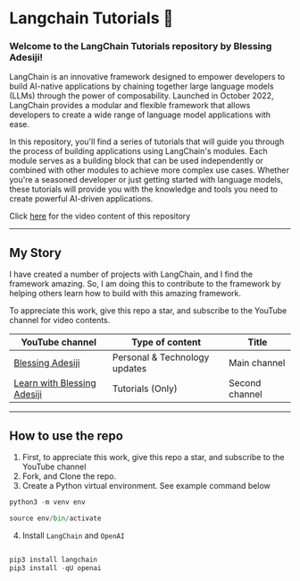 # Langchain Tutorials 🔗

### Welcome to the LangChain Tutorials repository by Blessing Adesiji!

LangChain is an innovative framework designed to empower developers to build AI-native applications by chaining together large language models (LLMs) through the power of composability. Launched in October 2022, LangChain provides a modular and flexible framework that allows developers to create a wide range of language model applications with ease.

In this repository, you'll find a series of tutorials that will guide you through the process of building applications using LangChain's modules. Each module serves as a building block that can be used independently or combined with other modules to achieve more complex use cases. Whether you're a seasoned developer or just getting started with language models, these tutorials will provide you with the knowledge and tools you need to create powerful AI-driven applications.

Click [here](https://www.youtube.com/channel/UC3UctK8I4nfyRNQXq1xDqYg) for the video content of this repository

---

## My Story  


I have created a number of projects with LangChain, and I find the framework amazing. So, I am doing this to contribute to the framework by helping others learn how to build with this amazing framework.

To appreciate this work, give this repo a star, and subscribe to the YouTube channel for video contents. 

| YouTube channel | Type of content | Title |
|----------|----------|----------|
| [Blessing Adesiji](https://www.youtube.com/channel/UCC_vl8UtyFIehkLBNqbcCgA) | Personal & Technology updates   | Main channel |
| [Learn with Blessing Adesiji](https://www.youtube.com/channel/UC3UctK8I4nfyRNQXq1xDqYg)   | Tutorials (Only)   | Second channel |


---

## How to use the repo

1. First, to appreciate this work, give this repo a star, and subscribe to the YouTube channel
2. Fork, and Clone the repo. 
3. Create a Python virtual environment. See example command below
```py
python3 -m venv env

source env/bin/activate
```

4. Install `LangChain` and `OpenAI`

```py

pip3 install langchain
pip3 install -qU openai

```

